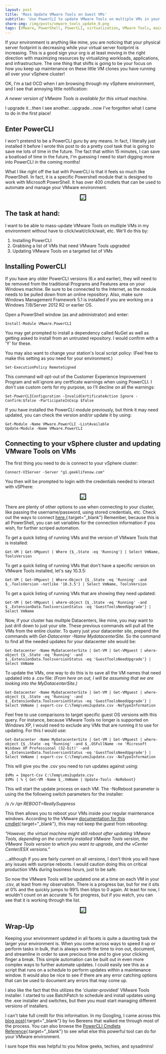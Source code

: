 ```yaml
---
layout: post
title: 'Mass Update VMware Tools on Guest VMs'
subtitle: 'Use PowerCLI to update VMware Tools on multiple VMs in your cluster.'
share-img: /img/posts/vmware_tools_update_0.png
tags: [VMware, PowerShell, PowerCLI, virtualization, VMware Tools, maintenance]
---
```

If your environment is anything like mine, you are noticing that your physical server footprint is decreasing while your virtual server footprint is increasing. This is a good sign your org is at least moving in the right direction with maximizing resources by virtualizing workloads, applications, and infrastructure. The one thing that shifts is going to be your focus on how you keep up maintenance on these little VM clones you have running all over your vSphere cluster! 

OK, I'm a tad OCD when I am browsing through my vSphere environment, and I see that annoying little notification:

_A newer version of VMware Tools is available for this virtual machine._

I upgrade it...then I see another...upgrade...now I've forgotten what I came to do in the first place!

## Enter PowerCLI

I won't pretend to be a PowerCLI guru by any means. In fact, I literally just installed it before I wrote this post to do a pretty cool task that is going to save me lots of time in the future. The fact that within 15 minutes, I can save a boatload of time in the future, I'm guessing I need to start digging more into PowerCLI in the coming months!

What I like right off the bat with PowerCLI is that it feels so much like PowerShell. In fact, it is a specific Powershell module that is designed to work with Microsoft PowerShell. It has over 400 cmdlets that can be used to automate and manage your VMware environment. 

<p align="center">
    <img style="border:2px solid black" src="/img/posts/vmware_tools_update_1.png" border="2">
</p>

## The task at hand:

I want to be able to mass-update VMware Tools on multiple VMs in my environment without have to click/wait/click/wait, etc. We'll do this by:

1. Installing PowerCLI
2. Grabbing a list of VMs that need VMware Tools upgraded
3. Updating VMware Tools on a targeted list of VMs

## Installing PowerCLI

If you have any older PowerCLI versions (6.x and earlier), they will need to be removed from the traditional Programs and Features area on your Windows machine. Be sure to be connected to the Internet, as the module needs to be pulled down from an online repository. Also, make sure Windows Management Framework 5.1 is installed if you are working on a Windows 7/8/Server 2012 R2 or earlier OS.

Open a PowerShell window (as and administrator) and enter:

~~~
Install-Module VMware.PowerCLI
~~~

You may get prompted to install a dependency called NuGet as well as getting asked to install from an untrusted repository. I would confirm with a 'Y'  for these.

You may also want to change your station's local script policy:
(Feel free to make this setting as you need for your environment.)

~~~
Set-ExecutionPolicy RemoteSigned
~~~

This command will opt-out of the Customer Experience Improvement Program and will ignore any certficate warnings when using PowerCLI. I don't use custom certs for my purpose, so I'll decline on all the warnings:

~~~
Set-PowerCLIConfiguration -InvalidCertificateAction Ignore -Confirm:$false -ParticipateInCeip $false
~~~

If you have installed the PowerCLI module previously, but think it may need updated, you can check the version and/or update it by using:

~~~
Get-Module -Name VMware.PowerCLI -ListAvailable
Update-Module -Name VMware.PowerCLI
~~~

## Connecting to your vSphere cluster and updating VMware Tools on VMs

The first thing you need to do is connect to your vSphere cluster:

~~~
Connect-VIServer -Server "g1.geeklifenow.com"
~~~

You then will be prompted to login with the credentials needed to interact with vSPhere:

<p align="center">
    <img style="border:2px solid black" src="/img/posts/vmware_tools_update_2.png" border="2">
</p>

There are plenty of other options to use when connecting to your cluster, like passing the username/password, using stored credentials, etc. Check out the ways to connect [here.](https://vdc-repo.vmware.com/vmwb-repository/dcr-public/e7c1a32c-a3c6-4d7c-91bb-18a86a38daf7/12353298-ce6e-4d3f-bd8d-ab9f5ab044cc/doc/Connect-VIServer.html){:target="_blank"} Remember, because this is all PowerShell, you can set variables for the connection information if you wish, for further scriped automation.

To get a quick listing of running VMs and the version of VMware Tools that is installed:

~~~
Get-VM | Get-VMguest | Where {$_.State -eq 'Running'} | Select VmName, ToolsVersion
~~~

To get a quick listing of running VMs that don't have a specific version on VMware Tools installed, let's say 10.3.5:

~~~
Get-VM | Get-VMguest | Where-Object {$_.State -eq 'Running' -and $_.ToolsVersion -notlike '10.3.5'} | Select VmName, ToolsVersion
~~~

To get a quick listing of running VMs that are showing they need updated:

~~~
Get-VM | Get-VMguest | where-object {$_.State -eq 'Running' -and $_.ExtensionData.ToolsversionStatus -eq 'GuestToolsNeedUpgrade'} | Select VmName
~~~

Now, if your cluster has mulitple Datacenters, like mine, you may want to just drill down to just your site. These previous commands will pull all the VMs from the entire cluster. To query just your datacenter site, prepend the commands with _Get-Datacenter -Name MydatacenterSite._ So the command to find all the needed updates for your datacenter site would be:

~~~
Get-Datacenter -Name MyDatacenterSite | Get-VM | Get-VMguest | where-object {$_.State -eq 'Running' -and $_.ExtensionData.ToolsversionStatus -eq 'GuestToolsNeedUpgrade'} | Select VmName
~~~

To update the VMs, one way to do this is to save all the VM names that need updated into a .csv file:
_(From here on out, I will be assuming that we are looking into the MyDatacenterSite.)_

~~~
Get-Datacenter -Name MyDatacenterSite | Get-VM | Get-VMguest | where-object {$_.State -eq 'Running' -and $_.ExtensionData.ToolsversionStatus -eq 'GuestToolsNeedUpgrade'} | Select VmName | export-csv C:\Temp\vms2update.csv -NoTypeInformation
~~~

Feel free to use comparisons to target specific guest OS versions with this query. For instance, because VMware Tools no longer is supported on Windows XP, I would need to exclude any VMs that are running it to use for updating. For this I would use:

~~~
Get-Datacenter -Name MyDatacenterSite | Get-VM | Get-VMguest | where-object {$_.State -eq 'Running' -and $_.OSFullName -ne 'Microsoft Windows XP Professional (32-bit)' -and $_.ExtensionData.ToolsversionStatus -eq 'GuestToolsNeedUpgrade'} | Select VmName | export-csv C:\Temp\vms2update.csv -NoTypeInformation
~~~

This will give you the .csv you need to run updates against using:

~~~
$VMs = Import-Csv C:\Temp\vms2update.csv
$VMs | % { Get-VM -Name $_.VmName | Update-Tools -NoReboot}
~~~

This will start the update process on each VM. The -NoReboot parameter is using the the following switch parameters for the installer:

_/s /v /qn REBOOT=ReallySuppress_

This then allows you to reboot your VMs inside your regular maintenance windows. According to the VMware [documentation for this cmdlet](https://vdc-repo.vmware.com/vmwb-repository/dcr-public/e7c1a32c-a3c6-4d7c-91bb-18a86a38daf7/12353298-ce6e-4d3f-bd8d-ab9f5ab044cc/doc/index.html#linkb2c6f419e7481f8df0437dbcd81516fde6ac1b08;Update-Tools.html){:target="_blank"}, this may not keep the guest from rebooting:

_"However, the virtual machine might still reboot after updating VMware Tools, depending on the currently installed VMware Tools version, the VMware Tools version to which you want to upgrade, and the vCenter Center/ESX versions."_

...although if you are fairly current on all versions, I don't think you will have any issues with surprise reboots. I would caution doing this on critical production VMs during business hours, just to be safe.

So now the VMware Tools will be updated one at a time on each VM in your .csv, at least from my observation. There is a progress bar, but for me it sits at 0% and the quickly jumps to 99% then blips to 0 again. At least for now, I wouldn't count on an accurate % for progress, but if you watch, you can see that it is working through the list.

<p align="center">
    <img style="border:2px solid black" src="/img/posts/vmware_tools_update_3.png" border="2">
</p>

## Wrap-Up

Keeping your environment updated in all facets is quite a daunting task the larger your environment is. When you come across ways to speed it up or perform tasks in bulk, that is always worth the time to iron out, document, and streamline in order to save precious time and to give your clicking finger a break. This simple automation can be built out in even more complex ways to further automate updates. I could easily see this as a script that runs on a schedule to perform updates within a maintenance window. It would also be nice to see if there are any error catching options that can be used to document any errors that may come up. 

I also like the fact that this utilizes the 'cluster-provided' VMware Tools installer. I started to use BatchPatch to schedule and install updates using the .exe installer and switches, but then you must start managing different versions of installers.

I can't take full credit for this information. In my Googling, I came across this [blog post](https://www.ivobeerens.nl/2019/09/09/vmware-tools-installation-and-upgrade-tips-and-tricks/){:target="_blank"} by Ivo Bereens that walked me through most of the process. You can also browse the [PowerCLI Cmdlets Reference](https://vdc-repo.vmware.com/vmwb-repository/dcr-public/e7c1a32c-a3c6-4d7c-91bb-18a86a38daf7/12353298-ce6e-4d3f-bd8d-ab9f5ab044cc/doc/index.html#linkca3978754e0753392fc9e7f5c20d9ffea739948e;Overview.html){:target="_blank"} to see what else this powerful tool can do for your VMware environment.

I sure hope this was helpful to you fellow geeks, techies, and sysadmins! 
